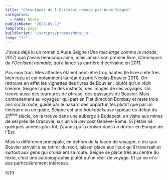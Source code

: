 ```yaml
---
title: "Chroniques de l'Occident nomade par Aude Seigne"
categories:
  - name: books
publishDate: "2023-09-12"
template: page
buildScript: "/scripts/processNote.js"
lang: "fr"
---
```


J'avais déjà lu un roman d'Aude Seigne (_Une toile large comme le monde_, 2017) que j'avais beaucoup aimé, mais jamais son premier livre, _Chroniques de l'Occident nomade_, qui a lancé sa carrière d'écrivaine en 2011.

Pas mon truc. Mes attentes étaient peut-être trop hautes (le livre a été très bien reçu et est notamment lauréat du prix Nicolas Bouvier 2011). On retrouve en effet les vignettes des livres de Bouvier : plutôt qu'un récit linéaire, Seigne rapporte des instants, des images de ses voyages. On trouve aussi des tournures de phrase, des passages de Bouvier. Mais contrairement au voyageur qui part en Fiat direction Bombay et reste trois ans sur la route, guidé par le hasard des opportunités plutôt que par un itinéraire ou un guide, Seigne est une _backpackeuse_ typique du début du 21<sup>ème</sup> siècle, on la trouve dans une auberge à Budapest, en visite aux mines de sel près de Cracovie, sur un vol _low cost_ Genève-Rome. Si j'étais né quelques années plus tôt, j'aurais pu la croiser dans un dortoir en Europe de l'Est.

Mais la différence principale, en dehors de la façon de voyager, c'est que Bouvier arrivait à se retirer du récit, laisser place aux lieux qu'il traversait et surtout aux gens qui croisaient sa route. Seigne se place très au centre du texte, c'est une autobiographie plutôt qu'un récit de voyage. Et ça ne m'a pas particulièrement intéressé.

5/10
